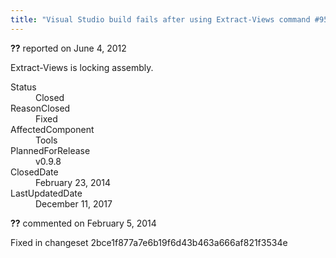 ```yaml
---
title: "Visual Studio build fails after using Extract-Views command #950"
---
```

<div class="issue-report"><div class="issue-header"><b>??</b> reported on <time datetime="2012-06-04T10:18:20.173-07:00" title="2012-06-04T10:18:20.173-07:00">June 4, 2012</time></div><div class="issue-message" markdown="1">

Extract-Views is locking assembly.

</div><div class="issue-footer"><dl><dt>Status</dt><dd>Closed</dd><dt>ReasonClosed</dt><dd>Fixed</dd><dt>AffectedComponent</dt><dd>Tools</dd><dt>PlannedForRelease</dt><dd>v0.9.8</dd><dt>ClosedDate</dt><dd><time datetime="2014-02-23T19:19:57.787-08:00" title="2014-02-23T19:19:57.787-08:00">February 23, 2014</time></dd><dt>LastUpdatedDate</dt><dd><time datetime="2017-12-11T02:15:56.247-08:00" title="2017-12-11T02:15:56.247-08:00">December 11, 2017</time></dd></dl></div></div><div id="comment-132726" class="issue-comment"><div class="issue-header"><b>??</b> commented on <time datetime="2014-02-05T11:42:29.557-08:00" title="2014-02-05T11:42:29.557-08:00">February 5, 2014</time></div><div class="issue-message" markdown="1">

Fixed in changeset 2bce1f877a7e6b19f6d43b463a666af821f3534e

</div></div>